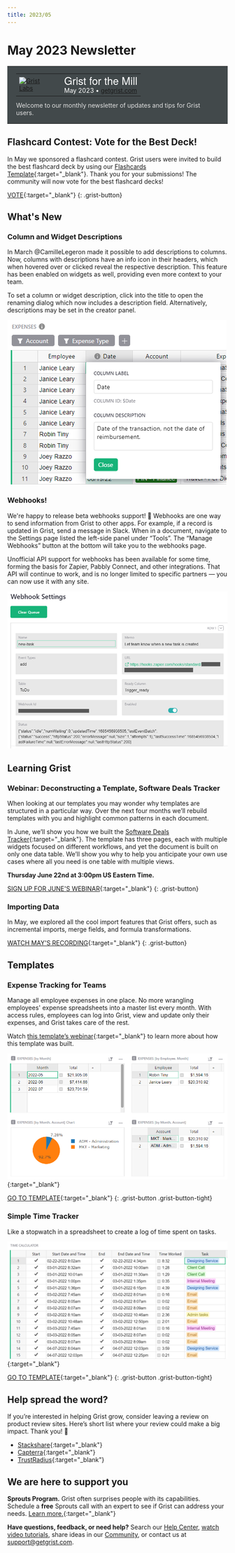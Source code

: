 ```yaml
---
title: 2023/05
---
```


# May 2023 Newsletter

<style>
  /* restore some poorly overridden defaults */
  .newsletter-header .table {
    background-color: initial;
    border: initial;
  }
  .newsletter-header .table > tbody > tr > td {
    padding: initial;
    border: initial;
    vertical-align: initial;
  }
  .newsletter-header img.header-img {
    padding: initial;
    max-width: initial;
    display: initial;
    padding: initial;
    line-height: initial;
    background-color: initial;
    border: initial;
    border-radius: initial;
    margin: initial;
  }

  /* copy newsletter styles, with a prefix for sufficient specificity */
  .newsletter-header .header {
    border: none;
    padding: 0;
    margin: 0;
  }
  .newsletter-header table > tbody > tr > td.header-image {
    width: 80px;
    padding-right: 16px;
  }
  .newsletter-header table > tbody > tr > td.header-text {
    background-color: #42494B;
    padding: 16px 20px;
  }
  .newsletter-header table.header-top {
    border: none;
    padding: 0;
    margin: 0;
    width: 100%;
  }
  .header-title {
    font-family: Helvetica Neue, Helvetica, Arial, sans-serif;
    font-size: 24px;
    line-height: 28px;
    color: #FFFFFF;
  }
  .header-month {
    color: #FFFFFF;
  }
  .header-welcome {
    margin-top: 12px;
    color: #FFFFFF;
  }
  .newsletter-summary {
    background-color: #e3fff5;
    margin: 0;
    padding: 10px;
  }
  .newsletter-summary-header {
    text-align: center;
    padding-bottom: 10px;
    border-bottom: 1px solid lightgrey;
  }
  .newsletter-summary ul {
    padding-left: 20px;
  }
  .newsletter-summary li {
    margin-bottom: 10px;
  }
  .newsletter-summary li p {
    margin: 0px
  }
</style>
<div class="newsletter-header">
<table class="header" cellpadding="0" cellspacing="0" border="0"><tr>
  <td class="header-text">
    <table class="header-top"><tr>
      <td class="header-image">
        <a href="https://www.getgrist.com">
          <img class="header-img" src="/images/newsletters/grist-labs.png" width="80" height="80" alt="Grist Labs" border="0">
        </a>
      </td>
      <td class="header-top-text">
        <div class="header-title">Grist for the Mill</div>
        <div class="header-month">May 2023
          &#8226; <a href="https://www.getgrist.com/">getgrist.com</a></div>
      </td>
    </tr></table>
    <div class="header-welcome" style="color: #e0e0e0;">
      Welcome to our monthly newsletter of updates and tips for Grist users.
    </div>
  </td>
</tr></table>
</div>

## Flashcard Contest: Vote for the Best Deck!

In May we sponsored a flashcard contest. Grist users were invited to build the best flashcard deck by using our [Flashcards Template](https://templates.getgrist.com/keLK5sVeyfPk/Flashcards){:target="\_blank"}. Thank you for your submissions! The community will now vote for the best flashcard decks!

[VOTE](https://community.getgrist.com/t/flashcards-contest-build-the-best-knowledge-deck/2496/22){:target="\_blank"}
{: .grist-button}

## What's New

### Column and Widget Descriptions

In March @CamilleLegeron made it possible to add descriptions to columns. Now, columns with descriptions have an info icon in their headers, which when hovered over or clicked reveal the respective description. This feature has been enabled on widgets as well, providing even more context to your team.

To set a column or widget description, click into the title to open the renaming dialog which now includes a description field. Alternatively, descriptions may be set in the creator panel.

![Column and Widget Description](../images/newsletters/2023-05/column-descriptions.png)

### Webhooks!

We're happy to release beta webhooks support! 🎉 Webhooks are one way to send information from Grist to other apps. For example, if a record is updated in Grist, send a message in Slack. When in a document, navigate to the Settings page listed the left-side panel under “Tools”. The “Manage Webhooks” button at the bottom will take you to the webhooks page. 

Unofficial API support for webhooks has been available for some time, forming the basis for Zapier, Pabbly Connect, and other integrations. That API will continue to work, and is no longer limited to specific partners — you can now use it with any site.

![Webhooks](../images/newsletters/2023-05/webhook-settings.png)

## Learning Grist

### Webinar: Deconstructing a Template, Software Deals Tracker

When looking at our templates you may wonder why templates are structured in a particular way. Over the next four months we’ll rebuild templates with you and highlight common patterns in each document. 

In June, we’ll show you how we built the [Software Deals Tracker](https://templates.getgrist.com/viyGsuqvNF1D/Software-Deals-Tracker/p/1){:target="\_blank"}. The template has three pages, each with multiple widgets focused on different workflows, and yet the document is built on only one data table. We’ll show you why to help you anticipate your own use cases where all you need is one table with multiple views.


**Thursday June 22nd at 3:00pm US Eastern Time.**

[SIGN UP FOR JUNE'S WEBINAR](https://www.getgrist.com/learn-grist-webinar/?utm_source=newsletter&utm_medium=support-site&utm_campaign=build-webinar&utm_term=june-2023&utm_content=){:target="\_blank"}
{: .grist-button}

### Importing Data

In May, we explored all the cool import features that Grist offers, such as incremental imports, merge fields, and formula transformations. 

[WATCH MAY'S RECORDING](https://www.youtube.com/watch?v=3gBeJCYMS-Q){:target="\_blank"}
{: .grist-button}

## Templates

### Expense Tracking for Teams

Manage all employee expenses in one place. No more wrangling employees' expense spreadsheets into a master list every month. With access rules, employees can log into Grist, view and update only their expenses, and Grist takes care of the rest.

Watch [this template’s webinar](https://www.youtube.com/watch?v=27sP9t-Q4m4){:target="\_blank"} to learn more about how this template was built.

[![Expense Tracking for Teams](../images/newsletters/2022-06/expense-tracking.png)](https://templates.getgrist.com/55Q2EtTbFvB1/Expense-Tracking-for-Teams){:target="\_blank"}

[GO TO TEMPLATE](https://templates.getgrist.com/55Q2EtTbFvB1/Expense-Tracking-for-Teams){:target="\_blank"}
{: .grist-button .grist-button-tight}

### Simple Time Tracker

Like a stopwatch in a spreadsheet to create a log of time spent on tasks. 

[![Simple Time Tracker](../images/newsletters/2023-05/simple-time-tracker.png)](https://templates.getgrist.com/np7TVHmuvFcH/Simple-Time-Tracker){:target="\_blank"}

[GO TO TEMPLATE](https://templates.getgrist.com/np7TVHmuvFcH/Simple-Time-Tracker){:target="\_blank"}
{: .grist-button .grist-button-tight}

## Help spread the word?
If you’re interested in helping Grist grow, consider leaving a review on product review sites. Here’s  short list where your review could make a big impact. Thank you! 🙏


* [Stackshare](https://stackshare.io/getgrist){:target="\_blank"}
* [Capterra](https://www.capterra.com/p/232821/Grist/){:target="\_blank"}
* [TrustRadius](https://www.trustradius.com/products/grist/){:target="\_blank"}

## We are here to support you

**Sprouts Program.** Grist often surprises people with its capabilities. Schedule a **free** Sprouts call with an expert to see if Grist can address your needs. [Learn more.](https://www.getgrist.com/sprouts-program/){:target="\_blank"}

**Have questions, feedback, or need help?** Search our [Help Center](../index.md), [watch video
tutorials](https://www.youtube.com/channel/UCx0ioQrrC-bIrkmZ7ZULr0g/playlists), share ideas in our
[Community](https://community.getgrist.com), or contact us at <support@getgrist.com>.
